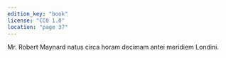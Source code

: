 ```yaml
---
edition_key: "book"
license: "CC0 1.0"
location: "page 37"
---
```

Mr. Robert Maynard
natus circa horam decimam antei meridiem Londini.
